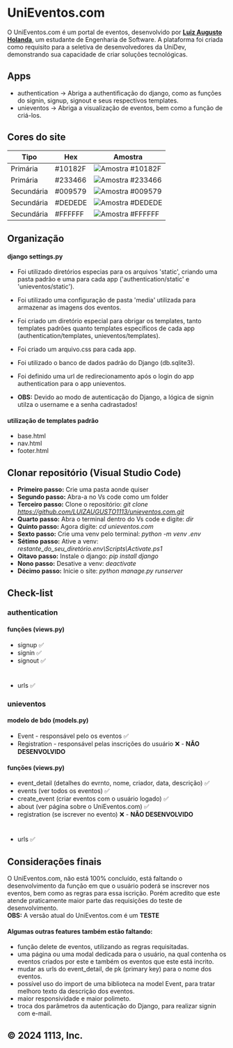 # UniEventos.com
O UniEventos.com é um portal de eventos, desenvolvido por <a href="https://www.linkedin.com/in/luiz-augusto-holanda/"><b>Luiz Augusto Holanda</b></a>, um estudante de Engenharia de Software. A plataforma foi criada como requisito para a seletiva de desenvolvedores da UniDev, demonstrando sua capacidade de criar soluções tecnológicas.</p>

## Apps
* authentication -> Abriga a authentificação do django, como as funções do signin, signup, signout e seus respectivos templates.
* unieventos -> Abriga a visualização de eventos, bem como a função de criá-los.

## Cores do site
| Tipo        | Hex | Amostra         
|-------------|--------------|-------------------------
|   Primária   | #10182F      | ![Amostra #10182F](https://via.placeholder.com/15/10182F/000000?text=+) 
|   Primária   | #233466      | ![Amostra #233466](https://via.placeholder.com/15/233466/000000?text=+) 
|  Secundária   | #009579      | ![Amostra #009579](https://via.placeholder.com/15/009579/000000?text=+) 
|  Secundária   | #DEDEDE      | ![Amostra #DEDEDE](https://via.placeholder.com/15/DEDEDE/000000?text=+) 
|  Secundária   | #FFFFFF      | ![Amostra #FFFFFF](https://via.placeholder.com/15/FFFFFF/000000?text=+) 

## Organização
#### django settings.py
* Foi utilizado diretórios especias para os arquivos 'static', criando uma pasta padrão e uma para cada app ('authentication/static' e 'unieventos/static').
* Foi utilizado uma configuração de pasta 'media' utilizada para armazenar as imagens dos eventos.
* Foi criado um diretório especial para obrigar os templates, tanto templates padrões quanto templates específicos de cada app (authentication/templates, unieventos/templates).
* Foi criado um arquivo.css para cada app.
* Foi utilizado o banco de dados padrão do Django (db.sqlite3).
* Foi definido uma url de redirecionamento após o login do app authentication para o app unieventos.

* <b>OBS:</b> Devido ao modo de autenticação do Django, a lógica de signin utilza o username e a senha cadrastados!

#### utilização de templates padrão
* base.html
* nav.html
* footer.html

## Clonar repositório (Visual Studio Code)
* <b>Primeiro passo:</b> Crie uma pasta aonde quiser
* <b>Segundo passo:</b> Abra-a no Vs code como um folder
* <b>Terceiro passo:</b> Clone o repositório: <i>git clone https://github.com/LUIZAUGUSTO1113/unieventos.com.git</i>
* <b>Quarto passo:</b> Abra o terminal dentro do Vs code e digite: <i>dir</i>
* <b>Quinto passo:</b> Agora digite: <i>cd unieventos.com</i>
* <b>Sexto passo:</b> Crie uma venv pelo terminal: <i>python -m venv .env</i>
* <b>Sétimo passo:</b> Ative a venv: <i>restante_do_seu_diretório\.env\Scripts\Activate.ps1</i>
* <b>Oitavo passo:</b> Instale o django: <i>pip install django</i>
* <b>Nono passo:</b> Desative a venv: <i>deactivate</i>
* <b>Décimo passo:</b> Inicie o site: <i>python manage.py runserver</i>

## Check-list
### authentication
#### funções (views.py)
* signup ✅
* signin ✅
* signout ✅
#
* urls ✅

### unieventos
#### modelo de bdo (models.py)
* Event - responsável pelo os eventos ✅
* Registration - responsável pelas inscrições do usuário ❌ - <b>NÃO DESENVOLVIDO</b>

#### funções (views.py)
* event_detail (detalhes do evrnto, nome, criador, data, descrição) ✅
* events (ver todos os eventos) ✅
* create_event (criar eventos com o usuário logado) ✅
* about (ver página sobre o UniEventos.com) ✅
* registration (se iscrever no evento) ❌ - <b>NÃO DESENVOLVIDO</b>
#
* urls ✅

## Considerações finais
O UniEventos.com, não está 100% concluído, está faltando o desenvolvimento da função em que o usuário poderá se inscrever nos eventos, bem como as regras para essa iscrição. Porém acredito que este atende praticamente maior parte das requisições do teste de desenvolvimento.
<br>
<b>OBS:</b> A versão atual do UniEventos.com é um <b>TESTE</b>
#### Algumas outras features também estão faltando: 
* função delete de eventos, utilizando as regras requisitadas. 
* uma página ou uma modal dedicada para o usuário, na qual contenha os eventos criados por este e também os eventos que este está incrito.
* mudar as urls do event_detail, de pk (primary key) para o nome dos eventos.
* possível uso do import de uma biblioteca na model Event, para tratar melhoro texto da descrição dos eventos.
* maior responsividade e maior polimeto.
* troca dos parâmetros da autenticação do Django, para realizar signin com e-mail.

## © 2024 1113, Inc.
